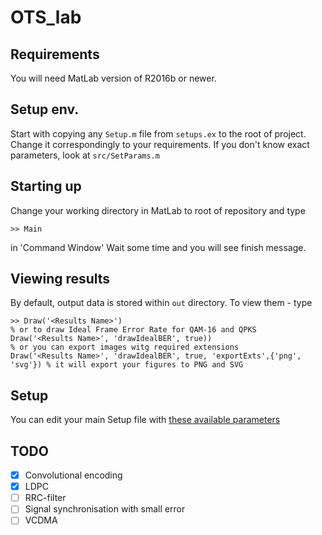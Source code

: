 # OTS_lab
## Requirements
You will need MatLab version of R2016b or newer.
## Setup env.
Start with copying any `Setup.m` file from `setups.ex` to the root of project. Change it correspondingly to your requirements.
If you don't know exact parameters, look at `src/SetParams.m`

## Starting up
Change your working directory in MatLab to root of repository and type 
```
>> Main
```
in 'Command Window'
Wait some time and you will see finish message.

## Viewing results
By default, output data is stored within `out` directory. To view them - type 
```
>> Draw('<Results Name>')
% or to draw Ideal Frame Error Rate for QAM-16 and QPKS
Draw('<Results Name>', 'drawIdealBER', true))
% or you can export images witg required extensions
Draw('<Results Name>', 'drawIdealBER', true, 'exportExts',{'png', 'svg'}) % it will export your figures to PNG and SVG
```
## Setup
You can edit your main Setup file with [these available parameters](params_all.txt)
## TODO
- [x] Convolutional encoding
- [x] LDPC
- [ ] RRC-filter
- [ ] Signal synchronisation with small error
- [ ] VCDMA
